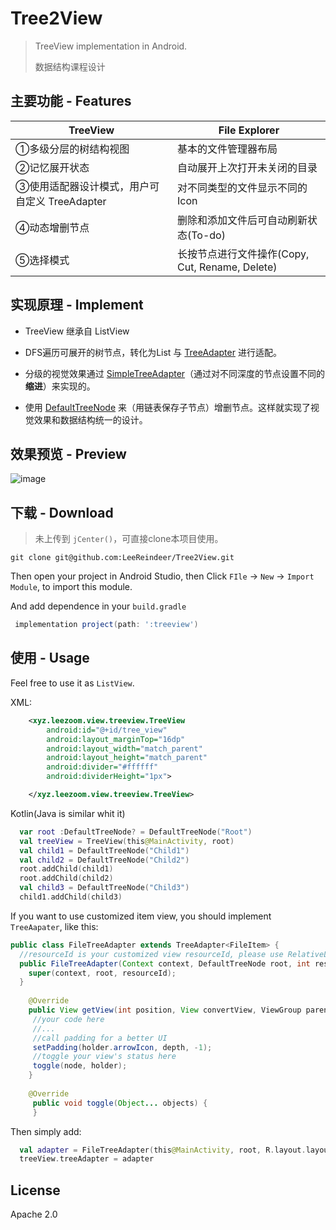 # Tree2View

> TreeView implementation in Android.
>
> 数据结构课程设计

## 主要功能 - Features

|TreeView|File Explorer|
|--------|----------|
|①多级分层的树结构视图 | 基本的文件管理器布局|
|②记忆展开状态 | 自动展开上次打开未关闭的目录|
|③使用适配器设计模式，用户可自定义 TreeAdapter | 对不同类型的文件显示不同的Icon |
|④动态增删节点 | 删除和添加文件后可自动刷新状态(To-do) |
|⑤选择模式 | 长按节点进行文件操作(Copy, Cut, Rename, Delete) |


## 实现原理 - Implement

- TreeView 继承自 ListView

- DFS遍历可展开的树节点，转化为List 与 [TreeAdapter](https://github.com/LeeReindeer/Tree2View/blob/master/treeview/src/main/java/xyz/leezoom/view/treeview/adapter/TreeAdapter.java) 进行适配。

- 分级的视觉效果通过 [SimpleTreeAdapter](https://github.com/LeeReindeer/Tree2View/blob/master/treeview/src/main/java/xyz/leezoom/view/treeview/adapter/SimpleTreeAdapter.java)（通过对不同深度的节点设置不同的**缩进**）来实现的。

- 使用 [DefaultTreeNode](https://github.com/LeeReindeer/Tree2View/blob/master/treeview/src/main/java/xyz/leezoom/view/treeview/module/DefaultTreeNode.java) 来（用链表保存子节点）增删节点。这样就实现了视觉效果和数据结构统一的设计。

## 效果预览 - Preview

![image](http://ojvnx00zs.bkt.clouddn.com/tree2view_2.png)

## 下载 - Download

> 未上传到 `jCenter()`，可直接clone本项目使用。

```git
git clone git@github.com:LeeReindeer/Tree2View.git
```

Then open your project in Android Studio, then Click `FIle` -> `New` -> `Import Module`, to import this 
module.

And add dependence in your `build.gradle`
```groovy
 implementation project(path: ':treeview')
```

## 使用 - Usage

Feel free to use it as `ListView`.

XML:
```xml
    <xyz.leezoom.view.treeview.TreeView
        android:id="@+id/tree_view"
        android:layout_marginTop="16dp"
        android:layout_width="match_parent"
        android:layout_height="match_parent"
        android:divider="#ffffff"
        android:dividerHeight="1px">

    </xyz.leezoom.view.treeview.TreeView>
```

Kotlin(Java is similar whit it)
```kotlin
  var root :DefaultTreeNode? = DefaultTreeNode("Root")
  val treeView = TreeView(this@MainActivity, root)
  val child1 = DefaultTreeNode("Child1")
  val child2 = DefaultTreeNode("Child2")
  root.addChild(child1)
  root.addChild(child2)
  val child3 = DefaultTreeNode("Child3")
  child1.addChild(child3)
```

If you want to use customized item view, you should implement `TreeAapater`, like this:
```java
public class FileTreeAdapter extends TreeAdapter<FileItem> {
  //resourceId is your customized view resourceId, please use RelativeLayout, and let view neighbour.
  public FileTreeAdapter(Context context, DefaultTreeNode root, int resourceId) {
    super(context, root, resourceId);
  }
  
    @Override
    public View getView(int position, View convertView, ViewGroup parent) {
     //your code here
     //...
     //call padding for a better UI
     setPadding(holder.arrowIcon, depth, -1);
     //toggle your view's status here
     toggle(node, holder);
    }
    
    @Override
     public void toggle(Object... objects) {
     }
```

Then simply add:

```kotlin
  val adapter = FileTreeAdapter(this@MainActivity, root, R.layout.layout_file_tree_item)
  treeView.treeAdapter = adapter
```

## License

Apache 2.0
